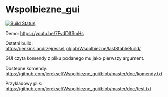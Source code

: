 # Wspolbiezne_gui

[![Build Status](https://travis-ci.org/jereksel/Wspolbiezne_gui.svg?branch=master)](https://travis-ci.org/jereksel/Wspolbiezne_gui)

Demo: https://youtu.be/7FvdDlfSmHs

Ostatni build: https://jenkins.andrzejressel.pl/job/Wspolbiezne/lastStableBuild/

GUI czyta komendy z pliku podanego mu jako pierwszy argument.

Dostepne komendy: https://github.com/jereksel/Wspolbiezne_gui/blob/master/doc/komendy.txt

Przykladowy plik: https://github.com/jereksel/Wspolbiezne_gui/blob/master/doc/test.txt
